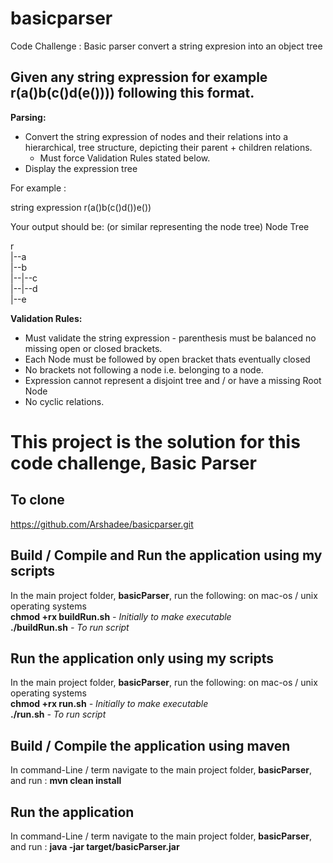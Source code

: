 # basicparser
Code Challenge : Basic parser convert a string expresion into an object tree

## Given any string expression for example r(a()b(c()d(e()))) following this format.

**Parsing:**
* Convert the string expression of nodes and their relations into a hierarchical,
  tree structure, depicting their parent + children relations.<br>
   * Must force Validation Rules stated below.
* Display the expression tree

For example :

string expression r(a()b(c()d())e())

Your output should be: (or similar representing the node tree)
Node Tree<br>

 r<br>
 |--a<br>
 |--b<br>
 |--|--c<br>
 |--|--d<br>
 |--e<br>
 
**Validation Rules:**
* Must validate the string expression - parenthesis must be balanced
  no missing open or closed brackets.
* Each Node must be followed by open bracket thats eventually closed
* No brackets not following a node i.e. belonging to a node.
* Expression cannot represent a disjoint tree and / or have a missing Root Node
* No cyclic relations. 

# This project is the solution for this code challenge, Basic Parser

## To clone
https://github.com/Arshadee/basicparser.git

## Build / Compile and Run the application using my scripts
In the main project folder, **basicParser**, run the following: on mac-os / unix operating systems</br>
**chmod +rx buildRun.sh**  <i> - Initially to make executable</i></br> 
**./buildRun.sh** <i> - To run script</i>

## Run the application only using my scripts
In the main project folder, **basicParser**, run the following: on mac-os / unix operating systems</br>
**chmod +rx run.sh** <i> - Initially to make executable</i></br>
**./run.sh** <i> - To run script</i>

## Build / Compile the application using maven
In command-Line / term navigate to the main project folder, **basicParser**,
and run : **mvn clean install** 

## Run the application  
In command-Line / term navigate to the main project folder, **basicParser**,
and run : **java -jar target/basicParser.jar** 
